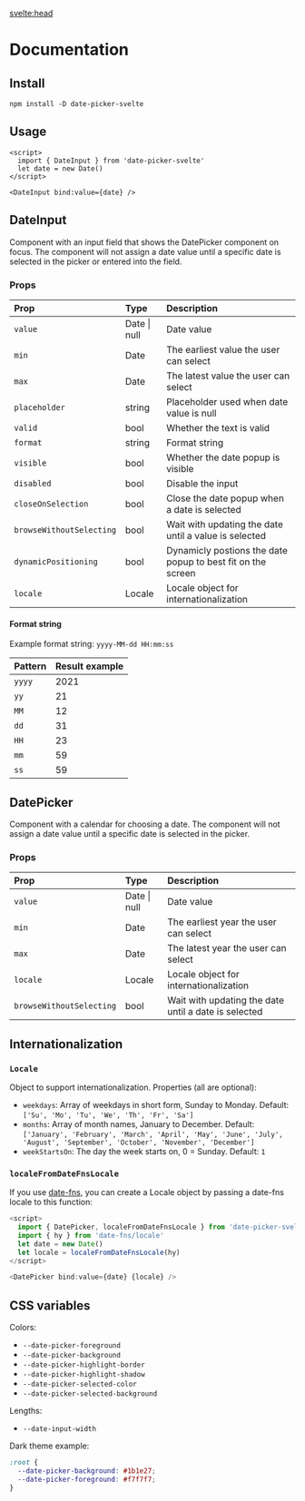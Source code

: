<svelte:head>

  <title>Docs • Date Picker Svelte</title>
</svelte:head>

# Documentation

## Install

```
npm install -D date-picker-svelte
```

## Usage

```svelte
<script>
  import { DateInput } from 'date-picker-svelte'
  let date = new Date()
</script>

<DateInput bind:value={date} />
```

## <a id="dateinput" />DateInput

Component with an input field that shows the DatePicker component on focus.
The component will not assign a date value until a specific date is selected in the picker or entered into the field.

### <a id="props" />Props

| Prop                     | Type         | Description                                                 |
| :----------------------- | :----------- | :---------------------------------------------------------- |
| `value`                  | Date \| null | Date value                                                  |
| `min`                    | Date         | The earliest value the user can select                      |
| `max`                    | Date         | The latest value the user can select                        |
| `placeholder`            | string       | Placeholder used when date value is null                    |
| `valid`                  | bool         | Whether the text is valid                                   |
| `format`                 | string       | Format string                                               |
| `visible`                | bool         | Whether the date popup is visible                           |
| `disabled`               | bool         | Disable the input                                           |
| `closeOnSelection`       | bool         | Close the date popup when a date is selected                |
| `browseWithoutSelecting` | bool         | Wait with updating the date until a value is selected       |
| `dynamicPositioning`     | bool         | Dynamicly postions the date popup to best fit on the screen |
| `locale`                 | Locale       | Locale object for internationalization                      |

#### <a id="format-string" />Format string

Example format string: `yyyy-MM-dd HH:mm:ss`

| Pattern | Result example |
| :------ | :------------- |
| `yyyy`  | 2021           |
| `yy`    | 21             |
| `MM`    | 12             |
| `dd`    | 31             |
| `HH`    | 23             |
| `mm`    | 59             |
| `ss`    | 59             |

## <a id="datepicker" />DatePicker

Component with a calendar for choosing a date.
The component will not assign a date value until a specific date is selected in the picker.

### <a id="datepicker-props" />Props

| Prop                     | Type         | Description                                          |
| :----------------------- | :----------- | :--------------------------------------------------- |
| `value`                  | Date \| null | Date value                                           |
| `min`                    | Date         | The earliest year the user can select                |
| `max`                    | Date         | The latest year the user can select                  |
| `locale`                 | Locale       | Locale object for internationalization               |
| `browseWithoutSelecting` | bool         | Wait with updating the date until a date is selected |

## <a id="internationalization" />Internationalization

### <a id="locale" />`Locale`

Object to support internationalization. Properties (all are optional):

- `weekdays`: Array of weekdays in short form, Sunday to Monday. Default: `['Su', 'Mo', 'Tu', 'We', 'Th', 'Fr', 'Sa']`
- `months`: Array of month names, January to December. Default: `['January', 'February', 'March', 'April', 'May', 'June', 'July', 'August', 'September', 'October', 'November', 'December']`
- `weekStartsOn`: The day the week starts on, 0 = Sunday. Default: `1`

### <a id="localefromdatefnslocale" />`localeFromDateFnsLocale`

If you use [date-fns](https://date-fns.org/), you can create a Locale object by passing a date-fns locale to this function:

```js
<script>
  import { DatePicker, localeFromDateFnsLocale } from 'date-picker-svelte'
  import { hy } from 'date-fns/locale'
  let date = new Date()
  let locale = localeFromDateFnsLocale(hy)
</script>

<DatePicker bind:value={date} {locale} />
```

## <a id="css-variables" />CSS variables

Colors:

- `--date-picker-foreground`
- `--date-picker-background`
- `--date-picker-highlight-border`
- `--date-picker-highlight-shadow`
- `--date-picker-selected-color`
- `--date-picker-selected-background`

Lengths:

- `--date-input-width`

Dark theme example:

```css
:root {
  --date-picker-background: #1b1e27;
  --date-picker-foreground: #f7f7f7;
}
```

